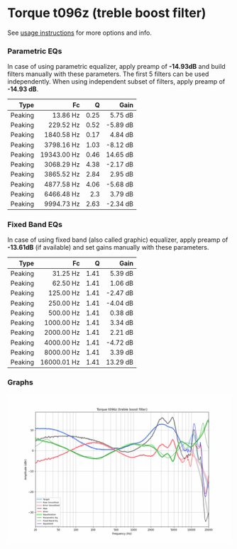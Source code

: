 # Torque t096z (treble boost filter)
See [usage instructions](https://github.com/jaakkopasanen/AutoEq#usage) for more options and info.

### Parametric EQs
In case of using parametric equalizer, apply preamp of **-14.93dB** and build filters manually
with these parameters. The first 5 filters can be used independently.
When using independent subset of filters, apply preamp of **-14.93 dB**.

| Type    | Fc          |    Q | Gain     |
|--------:|------------:|-----:|---------:|
| Peaking | 13.86 Hz    | 0.25 | 5.75 dB  |
| Peaking | 229.52 Hz   | 0.52 | -5.89 dB |
| Peaking | 1840.58 Hz  | 0.17 | 4.84 dB  |
| Peaking | 3798.16 Hz  | 1.03 | -8.12 dB |
| Peaking | 19343.00 Hz | 0.46 | 14.65 dB |
| Peaking | 3068.29 Hz  | 4.38 | -2.17 dB |
| Peaking | 3865.52 Hz  | 2.84 | 2.95 dB  |
| Peaking | 4877.58 Hz  | 4.06 | -5.68 dB |
| Peaking | 6466.48 Hz  | 2.3  | 3.79 dB  |
| Peaking | 9994.73 Hz  | 2.63 | -2.34 dB |

### Fixed Band EQs
In case of using fixed band (also called graphic) equalizer, apply preamp of **-13.61dB**
(if available) and set gains manually with these parameters.

| Type    | Fc          |    Q | Gain     |
|--------:|------------:|-----:|---------:|
| Peaking | 31.25 Hz    | 1.41 | 5.39 dB  |
| Peaking | 62.50 Hz    | 1.41 | 1.06 dB  |
| Peaking | 125.00 Hz   | 1.41 | -2.47 dB |
| Peaking | 250.00 Hz   | 1.41 | -4.04 dB |
| Peaking | 500.00 Hz   | 1.41 | 0.38 dB  |
| Peaking | 1000.00 Hz  | 1.41 | 3.34 dB  |
| Peaking | 2000.00 Hz  | 1.41 | 2.21 dB  |
| Peaking | 4000.00 Hz  | 1.41 | -4.72 dB |
| Peaking | 8000.00 Hz  | 1.41 | 3.39 dB  |
| Peaking | 16000.01 Hz | 1.41 | 13.29 dB |

### Graphs
![](./Torque%20t096z%20(treble%20boost%20filter).png)